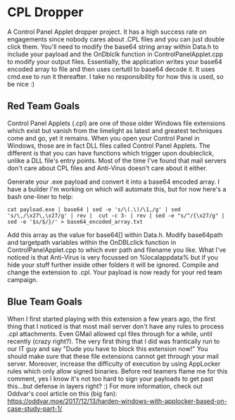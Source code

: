 # CPL Dropper
A Control Panel Applet dropper project. It has a high success rate on engagements since nobody cares about .CPL files and you can just double click them. You'll need to modify the base64 string array within Data.h to include your payload and the OnDblclk function in ControlPanelApplet.cpp to modify your output files. Essentially, the application writes your base64 encoded array to file and then uses certutil to base64 decode it. It uses cmd.exe to run it thereafter. I take no responsibility for how this is used, so be nice :)

## Red Team Goals
Control Panel Applets (.cpl) are one of those older Windows file extensions which exist but vanish from the limelight as latest and greatest techniques come and go, yet it remains. When you open your Control Panel in Windows, those are in fact DLL files called Control Panel Applets. The different is that you can have functions which trigger upon doubleclick, unlike a DLL file's entry points. Most of the time I've found that mail servers don't care about CPL files and Anti-Virus doesn't care about it either.

Generate your .exe payload and convert it into a base64 encoded array. I have a builder I'm working on which will automate this, but for now here's a bash one-liner to help:
```
cat payload.exe | base64 | sed -e 's/\(.\)/\1,/g' | sed 's/\,/\x27\,\x27/g' | rev |  cut -c 3- | rev | sed -e "s/^/{\x27/g" | sed -e '$s/$/}/' > base64_encoded_array.txt
```
Add this array as the value for base64[] within Data.h. Modify base64path and targetpath variables within the OnDBLclick function in ControlPanelApplet.cpp to which ever path and filename you like. What I've noticed is that Anti-Virus is very focussed on %localappdata% but if you hide your stuff further inside other folders it will be ignored. 
Compile and change the extension to .cpl. Your payload is now ready for your red team campaign.
## Blue Team Goals
When I first started playing with this extension a few years ago, the first thing that I noticed is that most mail server don't have any rules to process .cpl attachments. Even GMail allowed cpl files through for a while, until recently (crazy right?). The very first thing that I did was frantically run to our IT guy and say "Dude you have to block this extension now!"
You should make sure that these file extensions cannot get through your mail server. Moreover, increase the difficulty of execution by using AppLocker rules which only allow signed binaries. Before red teamers flame me for this comment, yes I know it's not too hard to sign your payloads to get past this...but defense in layers right? :) 
For more information, check out Oddvar's cool article on this (big fan): https://oddvar.moe/2017/12/13/harden-windows-with-applocker-based-on-case-study-part-1/
